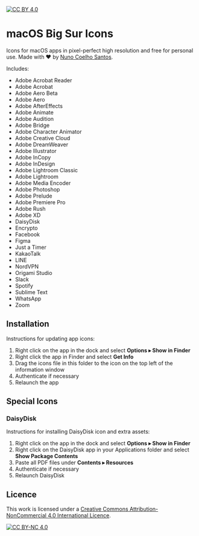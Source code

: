 [![CC BY 4.0](https://img.shields.io/badge/License-CC%20BY%20NC%204.0-lightgrey.svg)](https://creativecommons.org/licenses/by-nc/4.0/legalcode)

# macOS Big Sur Icons

Icons for macOS apps in pixel-perfect high resolution and free for personal use. Made with ♥️ by [Nuno Coelho Santos](http://nunocoelhosantos.com).

Includes:

- Adobe Acrobat Reader
- Adobe Acrobat
- Adobe Aero Beta
- Adobe Aero
- Adobe AfterEffects
- Adobe Animate
- Adobe Audition
- Adobe Bridge
- Adobe Character Animator
- Adobe Creative Cloud
- Adobe DreamWeaver
- Adobe Illustrator
- Adobe InCopy
- Adobe InDesign
- Adobe Lightroom Classic
- Adobe Lightroom
- Adobe Media Encoder
- Adobe Photoshop
- Adobe Prelude
- Adobe Premiere Pro
- Adobe Rush
- Adobe XD
- DaisyDisk
- Encrypto
- Facebook
- Figma
- Just a Timer
- KakaoTalk
- LINE
- NordVPN
- Origami Studio
- Slack
- Spotify
- Sublime Text
- WhatsApp
- Zoom

## Installation

Instructions for updating app icons:

  1.  Right click on the app in the dock and select **Options ▸ Show in Finder**
  2.  Right click the app in Finder and select **Get Info**
  3.  Drag the icons file in this folder to the icon on the top left of the information window
  4.  Authenticate if necessary
  5.  Relaunch the app

## Special Icons

### DaisyDisk

Instructions for installing DaisyDisk icon and extra assets:

  1.  Right click on the app in the dock and select **Options ▸ Show in Finder**
  1.  Right click on the DaisyDisk app in your Applications folder and select **Show Package Contents**
  3.  Paste all PDF files under **Contents ▸ Resources**
  4.  Authenticate if necessary
  5.  Relaunch DaisyDisk

## Licence

This work is licensed under a [Creative Commons Attribution-NonCommercial 4.0 International Licence](https://creativecommons.org/licenses/by-nc/4.0/legalcode).

[![CC BY-NC 4.0](https://licensebuttons.net/l/by-nc/4.0/88x31.png)](https://creativecommons.org/licenses/by-nc/4.0/legalcode)
